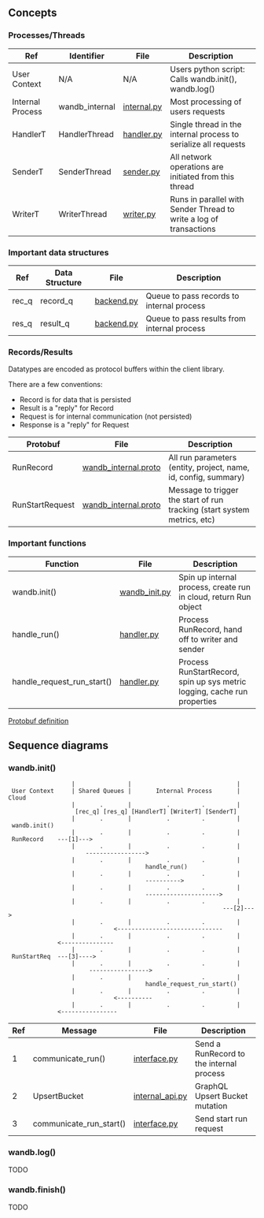 ## Concepts

### Processes/Threads

Ref | Identifier | File | Description
--- | --- | --- | ---
User Context     | N/A | N/A | Users python script: Calls wandb.init(), wandb.log()
Internal Process | wandb_internal | [internal.py] | Most processing of users requests
HandlerT | HandlerThread | [handler.py] | Single thread in the internal process to serialize all requests
SenderT  | SenderThread  | [sender.py] | All network operations are initiated from this thread
WriterT  | WriterThread  | [writer.py] | Runs in parallel with Sender Thread to write a log of transactions

### Important data structures

Ref | Data Structure | File | Description
--- | --- | --- | ---
rec_q | record_q | [backend.py] | Queue to pass records to internal process
res_q | result_q | [backend.py] | Queue to pass results from internal process

### Records/Results

Datatypes are encoded as protocol buffers within the client library.

There are a few conventions:
- Record is for data that is persisted
- Result is a "reply" for Record
- Request is for internal communication (not persisted)
- Response is a "reply" for Request

Protobuf | File | Description
--- | --- | ---
RunRecord | [wandb_internal.proto] | All run parameters (entity, project, name, id, config, summary)
RunStartRequest | [wandb_internal.proto] | Message to trigger the start of run tracking (start system metrics, etc)

### Important functions

Function | File | Description
--- | --- | ---
wandb.init() | [wandb_init.py] | Spin up internal process, create run in cloud, return Run object
handle_run() | [handler.py] | Process RunRecord, hand off to writer and sender
handle_request_run_start() | [handler.py] | Process RunStartRecord, spin up sys metric logging, cache run properties

[Protobuf definition](https://github.com/wandb/client/blob/master/wandb/proto/wandb_internal.proto)

## Sequence diagrams

### wandb.init()

```text
                  |               |                              |
 User Context     | Shared Queues |       Internal Process       |    Cloud
                  |       .       |          .         .         |
                   [rec_q] [res_q] [HandlerT] [WriterT] [SenderT]
                  |       .       |          .         .         |
 wandb.init()
                  |       .       |          .         .         |
 RunRecord    ---[1]--->
                  |       .       |          .         .         |
                      ----------------->
                  |       .       |          .         .         |
                                       handle_run()
                  |       .       |          .         .         |
                                       ---------->
                  |       .       |          .         .         |
                                       --------------------->
                  |       .       |          .         .         |
                                                             ---[2]--->
                  |       .       |          .         .         |
                              <------------------------------
                  |       .       |          .         .         |
              <---------------
                  |       .       |          .         .         |
 RunStartReq  ---[3]---->
                  |       .       |          .         .         |
                       ----------------->
                  |       .       |          .         .         |
                                       handle_request_run_start()
                  |       .       |          .         .         |
                              <----------
                  |       .       |          .         .         |
              <----------------
```


Ref | Message | File | Description
--- | --- | --- | ---
1   | communicate_run()       | [interface.py] | Send a RunRecord to the internal process
2   | UpsertBucket            | [internal_api.py] | GraphQL Upsert Bucket mutation
3   | communicate_run_start() | [interface.py] | Send start run request

### wandb.log()

TODO

### wandb.finish()

TODO

[backend.py]: https://github.com/wandb/client/blob/master/wandb/sdk/backend/backend.py
[handler.py]: https://github.com/wandb/client/blob/master/wandb/sdk/internal/handler.py
[writer.py]: https://github.com/wandb/client/blob/master/wandb/sdk/internal/writer.py
[sender.py]: https://github.com/wandb/client/blob/master/wandb/sdk/internal/sender.py
[interface.py]: https://github.com/wandb/client/blob/master/wandb/sdk/interface/interface.py
[internal_api.py]: https://github.com/wandb/client/blob/master/wandb/sdk/internal/internal_api.py
[wandb_init.py]: https://github.com/wandb/client/blob/master/wandb/sdk/wandb_init.py
[internal.py]: https://github.com/wandb/client/blob/master/wandb/sdk/internal/internal.py
[wandb_internal.proto]: https://github.com/wandb/client/blob/master/wandb/proto/wandb_internal.proto
